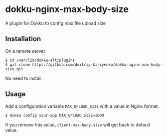 # dokku-nginx-max-body-size
A plugin for Dokku to config max file upload size

## Installation

On a remote server:

```console
$ cd /var/lib/dokku-alt/plugins
$ git clone https://github.com/dmitriy-kiriyenko/dokku-nginx-max-body-size.git
```

No need to install.

## Usage

Add a configuration variable `MAX_UPLOAD_SIZE` with a value in Nginx format.

```console
$ dokku config your-app MAX_UPLOAD_SIZE=100M
```

If you remove this value, `client-max-body-size` will get back to default value.
